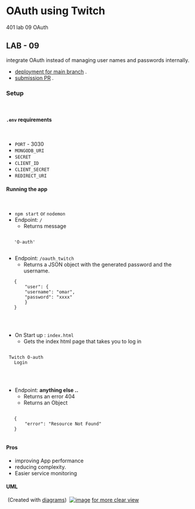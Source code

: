 # OAuth using Twitch
401 lab 09 OAuth
## LAB - 09
integrate OAuth instead of managing user names and passwords internally.
​
* [deployment for main branch](https://oebitw-oauth.herokuapp.com/) .
* [submission PR](https://github.com/oebitw/OAuth/pulls) .
​
 
### Setup
​
#### `.env` requirements
​
- `PORT` - 3030
- `MONGODB_URI`
- `SECRET`
- `CLIENT_ID`
- `CLIENT_SECRET`
- `REDIRECT_URI`
​
#### Running the app
​
- `npm start` or `nodemon`
- Endpoint: `/`
  - Returns message
​
 ```
​
    'O-auth'
​
 ```
  
- Endpoint: `/oauth_twitch`
  - Returns a JSON object with the generated password and the username.
​
 ```
    {
        "user": {
        "username": "omar",
        "password": "xxxx"
        }
    }
  
 ```
​
- On Start up : `index.html`
  - Gets the index html page that takes you to log in 
​
 ```
​
  Twitch O-auth
    Login
​
 ```
​
- Endpoint: **anything else ..**
  - Returns an error 404
  - Returns an Object
​
 ```
​
    {
        "error": "Resource Not Found"
    }
​
 ```
#### Pros
- improving App performance 
- reducing complexity. 
- Easier service monitoring
​
​
#### UML
​
(Created with [diagrams](https://app.diagrams.net/))
​
[![image](https://www.linkpicture.com/q/Untitled-Diagram-9.png)](https://www.linkpicture.com/view.php?img=LPic60b0fc179de7b1851387149)
[for more clear view](https://app.diagrams.net/#G1zoDOk8lAzqdxTP_Jhj42a6SY9ibG9Zuf) 